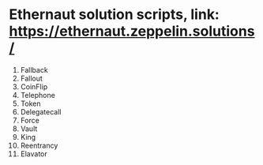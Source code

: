 # Ethernaut solution scripts, link: https://ethernaut.zeppelin.solutions/

01. Fallback
02. Fallout
03. CoinFlip
04. Telephone
05. Token
06. Delegatecall
07. Force
08. Vault
09. King
10. Reentrancy
11. Elavator
